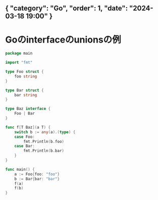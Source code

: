 { "category": "Go",  "order": 1, "date": "2024-03-18 19:00" }
---
# Goのinterfaceのunionsの例

```go
package main

import "fmt"

type Foo struct {
	foo string
}

type Bar struct {
	bar string
}

type Baz interface {
	Foo | Bar
}

func f[T Baz](a T) {
	switch b := any(a).(type) {
	case Foo:
		fmt.Println(b.foo)
	case Bar:
		fmt.Println(b.bar)
	}
}

func main() {
	a := Foo{foo: "foo"}
	b := Bar{bar: "bar"}
	f(a)
	f(b)
}
```